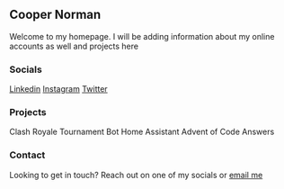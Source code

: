 ## Cooper Norman

Welcome to my homepage. I will be adding information about my online accounts as well and projects here

### Socials

[Linkedin](linkedin.com)
[Instagram](instagram.com)
[Twitter](Twitter.com)


### Projects

Clash Royale Tournament Bot
Home Assistant
Advent of Code Answers

### Contact

Looking to get in touch? Reach out on one of my socials or [email me](mailto:myemail@gmail.com)
